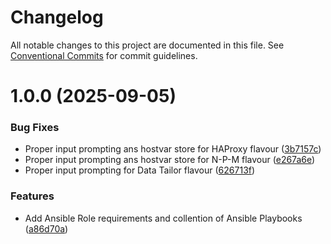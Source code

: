 # Changelog

All notable changes to this project are documented in this file. See
[Conventional Commits](https://conventionalcommits.org) for commit guidelines.

# 1.0.0 (2025-09-05)


### Bug Fixes

* Proper input prompting ans hostvar store for HAProxy flavour ([3b7157c](https://github.com/ewcloud/ewc-ansible-playbook-flavours-and-provisioning/commit/3b7157c5eb29bc2004ba5bf3adf0dc563c1a69e3))
* Proper input prompting ans hostvar store for N-P-M flavour ([e267a6e](https://github.com/ewcloud/ewc-ansible-playbook-flavours-and-provisioning/commit/e267a6e1ecc84cdadd9572b62abb2ca9b8fc617e))
* Proper input prompting for Data Tailor flavour ([626713f](https://github.com/ewcloud/ewc-ansible-playbook-flavours-and-provisioning/commit/626713f9acab20df9fedf3c7b0f03a78027d107e))


### Features

* Add Ansible Role requirements and collention of Ansible Playbooks ([a86d70a](https://github.com/ewcloud/ewc-ansible-playbook-flavours-and-provisioning/commit/a86d70af18fa326c86d7d56c4ef7bdf3d607b0ff))
